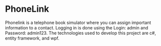 # PhoneLink

Phonelink is a telephone book simulator where you can assign important information to a contact. 
Logging in is done using the Login: admin and Password: admin123. 
The technologies used to develop this project are c#, entity framework, and wpf.
